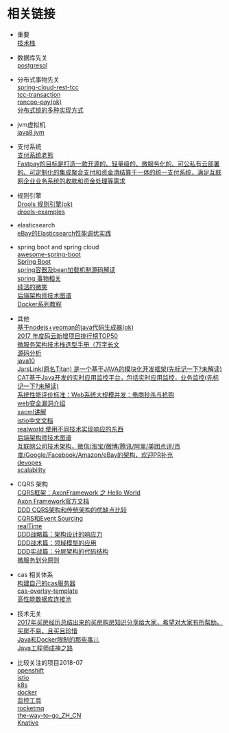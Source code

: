 # 相关链接
* 重要<br/>
<a href="https://github.com/sindresorhus/awesome">技术栈</a><br/>

* 数据库先关<br/>
<a href="https://github.com/digoal/blog">postgresql</a><br/>

* 分布式事物先关<br/>
<a href="https://github.com/prontera/spring-cloud-rest-tcc">spring-cloud-rest-tcc</a><br/>
<a href="https://github.com/changmingxie/tcc-transaction">tcc-transaction</a><br/>
<a href="https://github.com/roncoo/roncoo-pay">roncoo-pay(ok)</a><br>
<a href="https://mp.weixin.qq.com/s/YgGcZPjrdezcU9u9WfNdOQ">分布式锁的多种实现方式</a>

* jvm虚拟机<br/>
<a href="https://github.com/jameswangAugmentum/Blogs/tree/master/jvm">java8 jvm</a>

* 支付系统<br/>
<a href="https://github.com/paymentrpc">支付系统老熊</a><br/>
<a href="https://github.com/cloudatee/fastpay">Fastpay的目标是打造一款开源的、轻量级的、微服务化的、可公私有云部署的、可定制化的集成聚合支付和资金清结算于一体的统一支付系统，满足互联网企业业务系统的收款和资金处理等需求</a>

* 规则引擎<br/>
<a href="http://blog.csdn.net/qq_31179577/article/details/76585854">Drools 规则引擎(ok)</a><br/>
<a href="https://github.com/ityouknow/drools-examples">drools-examples</a>

* elasticsearch<br/>
<a href="https://mp.weixin.qq.com/s/Xvc7f0nBaNVa7_DnzjCUiw">eBay的Elasticsearch性能调优实践</a>

* spring boot and spring cloud <br/>
<a href="https://github.com/ityouknow/awesome-spring-boot">awesome-spring-boot</a><br/>
<a href="https://github.com/ityouknow/spring-boot-examples">Spring Boot</a><br/>
<a href="http://mp.weixin.qq.com/s/zRjokN97kBu__mcuEBC_Lg">spring容器及bean加载机制源码解读</a><br/>
<a href="https://www.ibm.com/developerworks/cn/education/opensource/os-cn-spring-trans/">spring 事物相关</a><br/>
<a href="https://www.cnblogs.com/ityouknow/p/7566682.html">纯洁的微笑</a><br/>
<a href="https://github.com/xingshaocheng/architect-awesome">后端架构师技术图谱</a><br/>
<a href="http://www.itmuch.com/page/3/">Docker系列教程</a>

* 其他<br/>
<a href="https://github.com/jhipster/generator-jhipster">基于nodejs+yeoman的java代码生成器(ok)</a><br/>
<a href="http://mp.weixin.qq.com/s/H6Nb-MpJzPy8S_NLWo8V-w">2017 年度码云新增项目排行榜TOP50</a><br/>
<a href="http://mp.weixin.qq.com/s/zFJokAv8lSQejGFTGJTJeQ">微服务架构技术栈选型手册（万字长文</a><br/>
<a href="https://github.com/YunaiV/Blog">源码分析</a></br>
<a href="http://mp.weixin.qq.com/s/krGXHpkQefpyq6WP9epFtg">java10</a></br>
<a href="https://github.com/alibaba/jarslink">JarsLink(原名Titan) 是一个基于JAVA的模块化开发框架(先标记一下?未解读)</a></br>
<a href="https://github.com/dianping/cat">CAT基于Java开发的实时应用监控平台，包括实时应用监控，业务监控(先标记一下?未解读)</a><br/>
<a href="http://mp.weixin.qq.com/s/zDbcV_vJeBOnAYxK0WEJQQ">系统性能评价标准：Web系统大规模并发：电商秒杀与抢购</a><br/>
<a href="http://mp.weixin.qq.com/s/sqIVgpxmaa9TT0Q5PiTtsw">web安全漏洞介绍<a/><br/>
<a href="https://blog.csdn.net/ycyangcai/article/details/7749714">xacml讲解</a><br/>
<a href="https://github.com/doczhcn/istio">istio中文文档</a><br/>
<a href="https://github.com/gothinkster">realworld 使用不同技术实现响应的东西</a><br/>
<a href="https://github.com/xingshaocheng/architect-awesome">后端架构师技术图谱</a><br/>
<a href="https://github.com/davideuler/architecture.of.internet-product">互联网公司技术架构，微信/淘宝/微博/腾讯/阿里/美团点评/百度/Google/Facebook/Amazon/eBay的架构，欢迎PR补充</a><br/>
<a href="https://github.com/ripienaar/free-for-dev">devopes</a><br/>
<a href="https://github.com/binhnguyennus/awesome-scalability">scalability</a>

* CQRS 架构<br/>
<a href="https://www.cnblogs.com/yjmyzz/archive/2016/03/03/cqrs-axonframework-sample.html">CQRS框架：AxonFramework 之 Hello World</a><br/>
<a href="https://blog.csdn.net/qq_31179577/article/list/2?">Axon Framework官方文档</a><br/>
<a href="http://www.techweb.com.cn/network/system/2017-07-07/2553563.shtml">DDD CQRS架构和传统架构的优缺点比较</a><br/>
<a href="http://edisonxu.com/2017/03/23/hello-cqrs.html">CQRS和Event Sourcing</a></br>
<a href="https://github.com/gothinkster/realworld">realTime</a><br/>
<a href="https://mp.weixin.qq.com/s/n6lMHgqyHzXfhK9EdzEqcQ">DDD战略篇：架构设计的响应力</a><br/>
<a href="https://mp.weixin.qq.com/s/VlBujq9F9F6yC4N5im4S4g">DDD战术篇：领域模型的应用</a><br/>
<a href="https://mp.weixin.qq.com/s/jiX-xsnjCrRXwNzBhHepaQ">DDD实战篇：分层架构的代码结构</a><br/>
<a href="https://mp.weixin.qq.com/s/r1Z0Dajjm70XHuDWk5n1OA">微服务划分原则</a>

* cas 相关体系<br/>
<a href="http://www.cnblogs.com/flying607/p/7598248.html">构建自己的cas服务器</a></br>
<a href="https://github.com/apereo/cas-overlay-template">cas-overlay-template</a></br>
<a href="https://github.com/brettwooldridge/HikariCP">高性能数据库连接池</a> 


* 技术无关<br/>
<a href="https://github.com/houshanren/hangzhou_house_knowledge">2017年买房经历总结出来的买房购房知识分享给大家，希望对大家有所帮助。买房不易，且买且珍惜</a><br/>
<a href="https://mp.weixin.qq.com/s/XUBXacXTX_CzeCxig0eNjw">Java和Docker限制的那些事儿</a><br/>
<a href="https://mp.weixin.qq.com/s/UKwZkwYmDSVTbj62ACuapg">Java工程师成神之路</a>

* 比较关注的项目2018-07<br/>
<a href="https://github.com/openshift/origin">openshift</a><br/>
<a href="https://github.com/istio/istio">istio</a><br/>
<a href="https://github.com/kubernetes/kubernetes">k8s</a><br/>
<a href="https://github.com/moby/moby">docker</a><br/>
<a href="https://github.com/grafana/grafana">监控工具</a><br/>
<a href="https://github.com/apache/rocketmq">rocketmq</a><br/>
<a href="https://github.com/Unknwon/the-way-to-go_ZH_CN">the-way-to-go_ZH_CN</a><br/>
<a href="https://github.com/knative">Knative</a>








